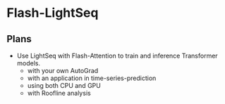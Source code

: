 # Flash-LightSeq
## Plans
* Use LightSeq with Flash-Attention to train and inference Transformer models.
  * with your own AutoGrad
  * with an application in time-series-prediction
  * using both CPU and GPU
  * with Roofline analysis
